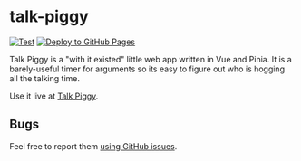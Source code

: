# talk-piggy

[![Test](https://github.com/kylev/talk-piggy/actions/workflows/test.yml/badge.svg)](https://github.com/kylev/talk-piggy/actions/workflows/test.yml)
[![Deploy to GitHub Pages](https://github.com/kylev/talk-piggy/actions/workflows/deployment.yml/badge.svg)](https://github.com/kylev/talk-piggy/actions/workflows/deployment.yml)

Talk Piggy is a "with it existed" little web app written in Vue and Pinia. It is a barely-useful timer for arguments so its easy to figure out who is hogging all the talking time.

Use it live at [Talk Piggy](https://kylev.github.io/talk-piggy/).

## Bugs

Feel free to report them [using GitHub issues](/kylev/talk-piggy/issues).
